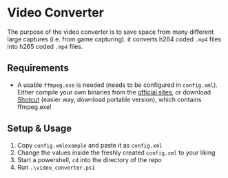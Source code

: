 # Video Converter
The purpose of the video converter is to save space from many different large captures (i.e. from game capturing).
it converts h264 coded `.mp4` files into h265 coded `.mp4` files.

## Requirements
* A usable `ffmpeg.exe` is needed (needs to be configured in `config.xml`). Either compile your own binaries from the [official sites](https://www.ffmpeg.org/), or download [Shotcut](https://shotcut.org/) (easier way, download portable version), which contains ffmpeg.exe!

## Setup & Usage
1. Copy `config.xmlexample` and paste it as `config.xml`
2. Change the values inside the freshly created `config.xml` to your liking
3. Start a powershell, `cd` into the directory of the repo
4. Run `.\video_converter.ps1`
